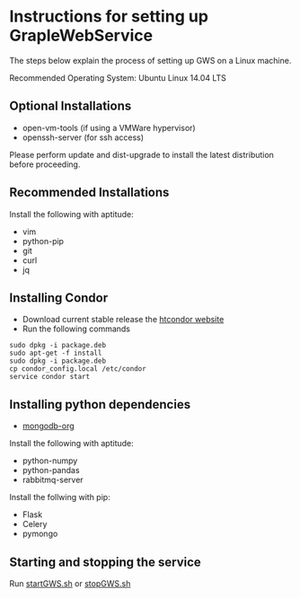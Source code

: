 # Instructions for setting up GrapleWebService

The steps below explain the process of setting up GWS on a Linux machine.

Recommended Operating System: Ubuntu Linux 14.04 LTS

## Optional Installations

+ open-vm-tools (if using a VMWare hypervisor)
+ openssh-server (for ssh access)

Please perform update and dist-upgrade to install the latest distribution before proceeding.

## Recommended Installations

Install the following with aptitude:
+ vim
+ python-pip
+ git
+ curl
+ jq

## Installing Condor
+ Download current stable release the [htcondor website](http://research.cs.wisc.edu/htcondor/downloads/)
+ Run the following commands
```
sudo dpkg -i package.deb
sudo apt-get -f install
sudo dpkg -i package.deb
cp condor_config.local /etc/condor
service condor start
```

## Installing python dependencies

+ [mongodb-org](https://docs.mongodb.org/manual/tutorial/install-mongodb-on-ubuntu/)

Install the following with aptitude:
+ python-numpy
+ python-pandas
+ rabbitmq-server

Install the follwing with pip:
+ Flask
+ Celery
+ pymongo

## Starting and stopping the service

Run [startGWS.sh](startGWS.sh) or [stopGWS.sh](stopGWS.sh)
